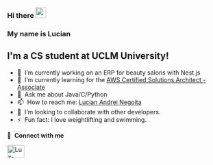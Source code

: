 ### Hi there <a href="https://www.gautamkrishnar.com/"><img src="https://media.giphy.com/media/hvRJCLFzcasrR4ia7z/giphy.gif" width="25px"></a>

### My name is Lucian

## I'm a CS student at UCLM University!

- 🔭 &nbsp;I’m currently working on an ERP for beauty salons with Nest.js
- 🌱 &nbsp;I’m currently learning for the [AWS Certified Solutions Architect - Associate](https://aws.amazon.com/es/certification/certified-solutions-architect-associate/)
- 💬 &nbsp;Ask me about Java/C/Python
- 📫 &nbsp;How to reach me: [Lucian Andrei Negoita](https://www.linkedin.com/in/lucian-andrei-negoita/)
- 👯 &nbsp;I’m looking to collaborate with other developers.
- ⚡ &nbsp;Fun fact: I love weightlifting and swimming.

🔗 &nbsp;**Connect with me**

<p align="left">
<a href="https://www.linkedin.com/in/lucian-andrei-negoita/" target="blank"><img align="center" src="https://raw.githubusercontent.com/rahuldkjain/github-profile-readme-generator/master/src/images/icons/Social/linked-in-alt.svg" alt="Lux-source" height="30" width="40" /></a>

